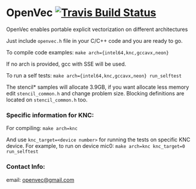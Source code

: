 # OpenVec [![Travis Build Status](https://travis-ci.com/OpenVec/OpenVec.svg?branch=master)](https://travis-ci.com/OpenVec/OpenVec)
OpenVec enables portable explicit vectorization on different architectures

Just include `openvec.h` file in your C/C++ code and you are ready to go.

To compile code examples:
`make arch={intel64,knc,gccavx,neon}`

If no arch is provided, gcc with SSE will be used.

To run a self tests:
`make arch={intel64,knc,gccavx,neon} run_selftest`

The stencil* samples will allocate 3.9GB,
if you want allocate less memory edit `stencil_common.h`
and change problem size.
Blocking definitions are located on `stencil_common.h` too.

### Specific information for KNC:

For compiling:
`make arch=knc`

And use `knc_target=<device number>` for running the tests on specific KNC device.
For example, to run on device mic0:
`make arch=knc knc_target=0 run_selftest`

### Contact Info:

email: openvec@gmail.com

